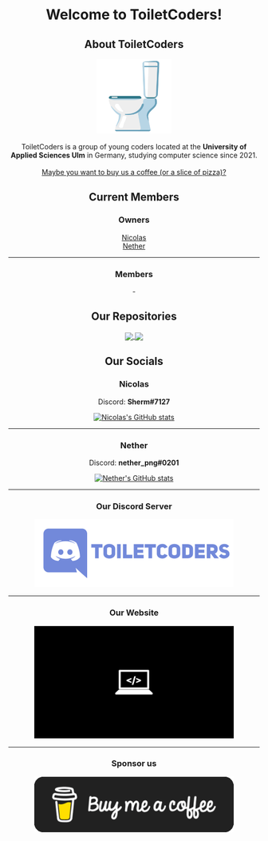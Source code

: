 <h1 align="center">Welcome to ToiletCoders!</h1>
<div align="center">
  <h2>About ToiletCoders</h2>
  <img width="150" src="https://github.com/ToiletCoders/.github/blob/main/profile/images/toilet.png" />
  <p>
    ToiletCoders is a group of young coders located at the <strong>University of Applied Sciences Ulm</strong> in Germany, studying computer science since 2021.
    <br><br>
    <a href="https://www.buymeacoffee.com/toiletcoders">Maybe you want to buy us a coffee (or a slice of pizza)?</a>
  </p>
</div>
<div>
  <div align="center">
    <h2>Current Members</h2>
    <h3>Owners</h3>
    <p>
      <a href="https://github.com/bircni">Nicolas</a>
      <br>
      <a href="https://github.com/GitNether">Nether</a>
    </p>
    <hr>
    <h3>Members</h3>
    <p>
      -
    </p>
  </div>
</div>
<h2 align="center">Our Repositories</h2>
<div align="center">
  <a href="https://github.com/ToiletCoders/THU-Summary-SS22">
    <img align="center" src="https://github-readme-stats.vercel.app/api/pin/?username=ToiletCoders&repo=THU-Summary-SS22&layout=compact&theme=dark" />
  </a>
  <a href="https://github.com/ToiletCoders/toiletcoders.xyz">
    <img align="center" src="https://github-readme-stats.vercel.app/api/pin/?username=ToiletCoders&repo=toiletcoders.xyz&layout=compact&theme=dark" />
  </a>
</div>
<h2 align="center">Our Socials</h2>
<div align="center">
  <h3>Nicolas</h3>
  <p>Discord: <strong>Sherm#7127</strong></p>
  
   [![Nicolas's GitHub stats](https://github-readme-stats.vercel.app/api?username=bircni&layout=compact&theme=dark)](https://github.com/bircni/github-readme-stats)
  
  <hr />
  
  <h3>Nether</h3>
  <p>Discord: <strong>nether_png#0201</strong></p>

[![Nether's GitHub stats](https://github-readme-stats.vercel.app/api?username=GitNether&layout=compact&theme=dark)](https://github.com/GitNether/github-readme-stats)

</div>

<hr />

<div align="center">
  <h3 align="center">Our Discord Server</h3>
  <a href="https://discord.gg/pxmaGRQqzF">
    <img width="400" src="https://github.com/ToiletCoders/.github/blob/main/profile/images/discord.png" />
  </a>
</div>

<hr />

<div align="center">
  <h3 align="center">Our Website</h3>
  <a href="http://www.toiletcoders.xyz">
    <img width="400" src="https://github.com/ToiletCoders/.github/blob/main/profile/images/laptop_background.jpg" />
  </a>
</div>

<hr />

<div align="center">
  <h3 align="center">Sponsor us</h3>
  <a href="https://www.buymeacoffee.com/toiletcoders">
    <img width="400" src="https://github.com/ToiletCoders/.github/blob/main/profile/images/buymeacoffee-button.gif" />
  </a>
</div>
